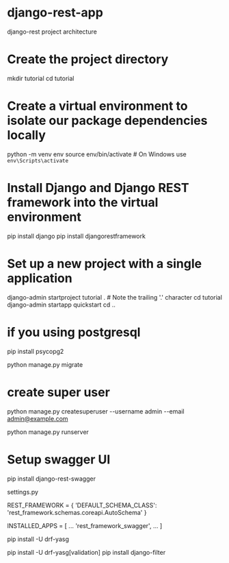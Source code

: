 # django-rest-app
django-rest project architecture
# Create the project directory
mkdir tutorial
cd tutorial

# Create a virtual environment to isolate our package dependencies locally
python -m venv env
source env/bin/activate  # On Windows use `env\Scripts\activate`

# Install Django and Django REST framework into the virtual environment
pip install django
pip install djangorestframework

# Set up a new project with a single application
django-admin startproject tutorial .  # Note the trailing '.' character
cd tutorial
django-admin startapp quickstart
cd ..

# if you using postgresql
pip install psycopg2 

python manage.py migrate

# create super user 
python manage.py createsuperuser --username admin --email admin@example.com

python manage.py runserver    

# Setup swagger UI
pip install django-rest-swagger

settings.py

REST_FRAMEWORK = { 'DEFAULT_SCHEMA_CLASS': 'rest_framework.schemas.coreapi.AutoSchema' }

INSTALLED_APPS = [
    ...
    'rest_framework_swagger',
    ...
]

pip install -U drf-yasg

pip install -U drf-yasg[validation]
pip install django-filter
